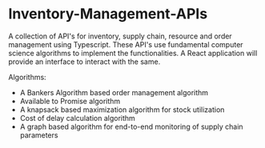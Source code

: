 # Inventory-Management-APIs
A collection of API's for inventory, supply chain, resource and order management using Typescript. These API's use fundamental computer science algorithms to implement the functionalities. A React application will provide an interface to interact with the same.

Algorithms:
- A Bankers Algorithm based order management algorithm
- Available to Promise algorithm
- A knapsack based maximization algorithm for stock utilization
- Cost of delay calculation algorithm
- A graph based algorithm for end-to-end monitoring of supply chain parameters
